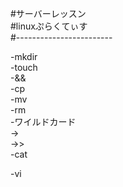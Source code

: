 #サーバーレッスン  
#linuxぷらくてぃす  
#------------------------  

-mkdir  
-touch  
-&&  
-cp  
-mv  
-rm  
-ワイルドカード  
->  
->>  
-cat  

-vi  
